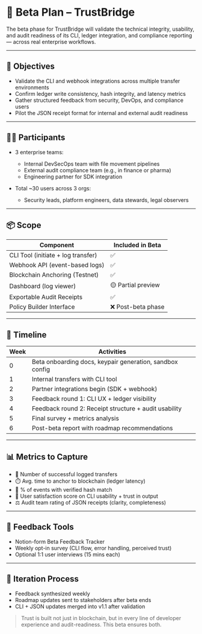 # 🧪 Beta Plan – TrustBridge

The beta phase for TrustBridge will validate the technical integrity, usability, and audit readiness of its CLI, ledger integration, and compliance reporting — across real enterprise workflows.

---

## 🎯 Objectives

- Validate the CLI and webhook integrations across multiple transfer environments  
- Confirm ledger write consistency, hash integrity, and latency metrics  
- Gather structured feedback from security, DevOps, and compliance users  
- Pilot the JSON receipt format for internal and external audit readiness

---

## 🧑‍💼 Participants

- 3 enterprise teams:
  - Internal DevSecOps team with file movement pipelines
  - External audit compliance team (e.g., in finance or pharma)
  - Engineering partner for SDK integration

- Total ~30 users across 3 orgs:
  - Security leads, platform engineers, data stewards, legal observers

---

## 📦 Scope

| Component | Included in Beta |
|-----------|------------------|
| CLI Tool (initiate + log transfer) | ✅ |
| Webhook API (event-based logs) | ✅ |
| Blockchain Anchoring (Testnet) | ✅ |
| Dashboard (log viewer) | 🟡 Partial preview |
| Exportable Audit Receipts | ✅ |
| Policy Builder Interface | ❌ Post-beta phase |

---

## 📅 Timeline

| Week | Activities |
|------|------------|
| 0 | Beta onboarding docs, keypair generation, sandbox config |
| 1 | Internal transfers with CLI tool |
| 2 | Partner integrations begin (SDK + webhook) |
| 3 | Feedback round 1: CLI UX + ledger visibility |
| 4 | Feedback round 2: Receipt structure + audit usability |
| 5 | Final survey + metrics analysis |
| 6 | Post-beta report with roadmap recommendations |

---

## 📊 Metrics to Capture

- 🧾 Number of successful logged transfers  
- ⏱️ Avg. time to anchor to blockchain (ledger latency)  
- 🔐 % of events with verified hash match  
- 👥 User satisfaction score on CLI usability + trust in output  
- ⚖️ Audit team rating of JSON receipts (clarity, completeness)

---

## 🧪 Feedback Tools

- Notion-form Beta Feedback Tracker  
- Weekly opt-in survey (CLI flow, error handling, perceived trust)  
- Optional 1:1 user interviews (15 mins each)

---

## 🔁 Iteration Process

- Feedback synthesized weekly  
- Roadmap updates sent to stakeholders after beta ends  
- CLI + JSON updates merged into v1.1 after validation

> Trust is built not just in blockchain, but in every line of developer experience and audit-readiness. This beta ensures both.
